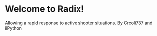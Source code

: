 # Welcome to Radix!
Allowing a rapid response to active shooter situations.
By Crcoli737 and iiPython
